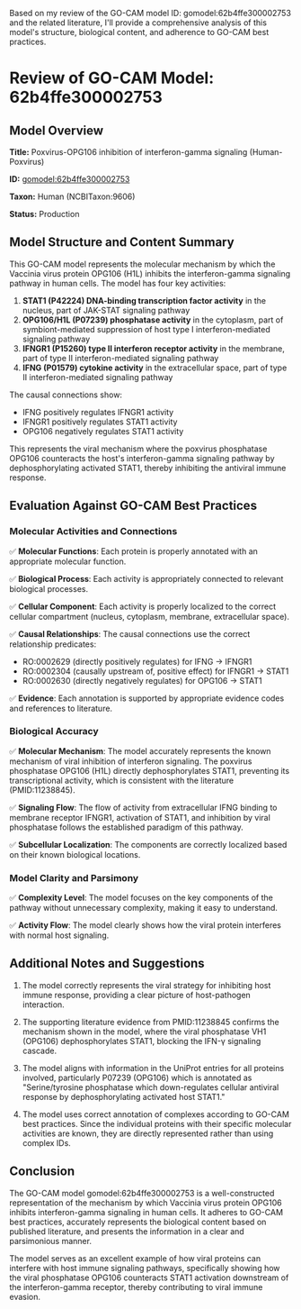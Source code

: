 Based on my review of the GO-CAM model ID: gomodel:62b4ffe300002753 and the related literature, I'll provide a comprehensive analysis of this model's structure, biological content, and adherence to GO-CAM best practices.

# Review of GO-CAM Model: 62b4ffe300002753

## Model Overview

**Title:** Poxvirus-OPG106 inhibition of interferon-gamma signaling (Human-Poxvirus)

**ID:** [gomodel:62b4ffe300002753](https://bioregistry.io/go.model:62b4ffe300002753)

**Taxon:** Human (NCBITaxon:9606)

**Status:** Production

## Model Structure and Content Summary

This GO-CAM model represents the molecular mechanism by which the Vaccinia virus protein OPG106 (H1L) inhibits the interferon-gamma signaling pathway in human cells. The model has four key activities:

1. **STAT1 (P42224) DNA-binding transcription factor activity** in the nucleus, part of JAK-STAT signaling pathway
2. **OPG106/H1L (P07239) phosphatase activity** in the cytoplasm, part of symbiont-mediated suppression of host type I interferon-mediated signaling pathway
3. **IFNGR1 (P15260) type II interferon receptor activity** in the membrane, part of type II interferon-mediated signaling pathway
4. **IFNG (P01579) cytokine activity** in the extracellular space, part of type II interferon-mediated signaling pathway

The causal connections show:
- IFNG positively regulates IFNGR1 activity
- IFNGR1 positively regulates STAT1 activity
- OPG106 negatively regulates STAT1 activity

This represents the viral mechanism where the poxvirus phosphatase OPG106 counteracts the host's interferon-gamma signaling pathway by dephosphorylating activated STAT1, thereby inhibiting the antiviral immune response.

## Evaluation Against GO-CAM Best Practices

### Molecular Activities and Connections

✅ **Molecular Functions**: Each protein is properly annotated with an appropriate molecular function.

✅ **Biological Process**: Each activity is appropriately connected to relevant biological processes.

✅ **Cellular Component**: Each activity is properly localized to the correct cellular compartment (nucleus, cytoplasm, membrane, extracellular space).

✅ **Causal Relationships**: The causal connections use the correct relationship predicates:
  - RO:0002629 (directly positively regulates) for IFNG → IFNGR1
  - RO:0002304 (causally upstream of, positive effect) for IFNGR1 → STAT1
  - RO:0002630 (directly negatively regulates) for OPG106 → STAT1

✅ **Evidence**: Each annotation is supported by appropriate evidence codes and references to literature.

### Biological Accuracy

✅ **Molecular Mechanism**: The model accurately represents the known mechanism of viral inhibition of interferon signaling. The poxvirus phosphatase OPG106 (H1L) directly dephosphorylates STAT1, preventing its transcriptional activity, which is consistent with the literature (PMID:11238845).

✅ **Signaling Flow**: The flow of activity from extracellular IFNG binding to membrane receptor IFNGR1, activation of STAT1, and inhibition by viral phosphatase follows the established paradigm of this pathway.

✅ **Subcellular Localization**: The components are correctly localized based on their known biological locations.

### Model Clarity and Parsimony

✅ **Complexity Level**: The model focuses on the key components of the pathway without unnecessary complexity, making it easy to understand.

✅ **Activity Flow**: The model clearly shows how the viral protein interferes with normal host signaling.

## Additional Notes and Suggestions

1. The model correctly represents the viral strategy for inhibiting host immune response, providing a clear picture of host-pathogen interaction.

2. The supporting literature evidence from PMID:11238845 confirms the mechanism shown in the model, where the viral phosphatase VH1 (OPG106) dephosphorylates STAT1, blocking the IFN-γ signaling cascade.

3. The model aligns with information in the UniProt entries for all proteins involved, particularly P07239 (OPG106) which is annotated as "Serine/tyrosine phosphatase which down-regulates cellular antiviral response by dephosphorylating activated host STAT1."

4. The model uses correct annotation of complexes according to GO-CAM best practices. Since the individual proteins with their specific molecular activities are known, they are directly represented rather than using complex IDs.

## Conclusion

The GO-CAM model gomodel:62b4ffe300002753 is a well-constructed representation of the mechanism by which Vaccinia virus protein OPG106 inhibits interferon-gamma signaling in human cells. It adheres to GO-CAM best practices, accurately represents the biological content based on published literature, and presents the information in a clear and parsimonious manner.

The model serves as an excellent example of how viral proteins can interfere with host immune signaling pathways, specifically showing how the viral phosphatase OPG106 counteracts STAT1 activation downstream of the interferon-gamma receptor, thereby contributing to viral immune evasion.